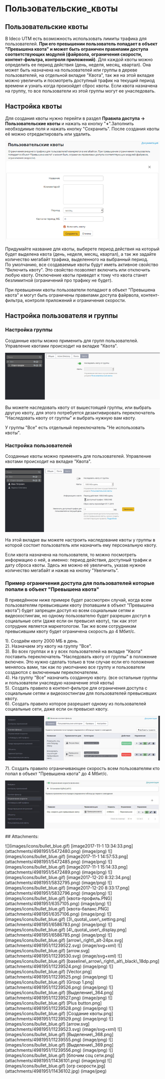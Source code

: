 # Пользовательские\_квоты

## Пользовательские квоты

В Ideco UTM есть возможность использовать лимиты трафика для пользователей. **При его превышении пользователь попадает в объект "Превышена квота" и может быть ограничен правилами доступа соответствующих модулей \(файрвола, ограничения скорости, контент-фильтра, контроля приложений\)**. Для каждой квоты можно определить ее период действия \(день, неделя, месяц, квартал\). Она может быть назначена на пользователей или группы в дереве пользователей, на отдельной вкладке "Квота", так же на этой вкладке можно увеличить и посмотреть доступный трафик на текущий период времени и узнать когда произойдет сброс квоты. Если квота назначена на группу, то все пользователи из этой группы могут ее унаследовать.

## Настройка квоты

Для создания квоты нужно перейти в раздел **Правила доступа -&gt; Пользовательские квоты** и нажать на кнопку "**+**".Заполнить необходимые поля и нажать кнопку "Сохранить". После создания квоты её можно отредактировать или удалить.

![](../.gitbook/assets/11239529.png)

Придумайте название для квоты, выберете период действия на который будет выделена квота \(день, неделя, месяц, квартал\), а так же задайте количество мегабайт трафика, выделенного на выбранный период.  
По умолчанию, все создаваемые квоты будут иметь активное свойство "Включить квоту". Это свойство позволяет включить или отключить любую квоту. Отключение квоты приведет к тому что квота станет безлимитной \(ограничений про трафику не будет\).

При превышении квоты пользователи попадают в объект "Превышена квота" и могут быть ограничены правилами доступа файрвола, контент-фильтра, контроля приложений и ограничения скорости.

## Настройка пользователя и группы

### Настройка группы

Созданные квоты можно применить для групп пользователей. Управление квотами происходит на вкладке "Квота".

![](../.gitbook/assets/11239555.png)

Вы можете наследовать квоту от вышестоящей группы, или выбрать другую квоту, для этого потребуется дезактивировать переключатель "Наследовать квоту от группы" и выбрать нужную вам квоту.

У группы "Все" есть отдельный переключатель "Не использовать квоты".

### Настройка пользователей

Созданные квоты можно применять для пользователей. Управление квотами происходит на вкладке "Квота".

![](../.gitbook/assets/11239556.png)

На этой вкладке вы можете настроить наследование квоты у группы в которой состоит пользователь или назначить ему персональную квоту.

Если квота назначена на пользователя, то можно посмотреть информацию о ней, а именно: период действия, доступный трафик и дату сброса квоты. Здесь же можно её увеличить, указав нужное количество мегабайт и нажав на кнопку "Увеличить".

### Пример ограничения доступа для пользователей которые попали в объект "Превышена квота"

В приведённом ниже примере будет рассмотрен случай, когда всем пользователям превысившим квоту \(попавшим в объект "Превышена квота"\) будет запрещен доступ ко всем социальным сетям и видеохостингам, но одному пользователю будет разрешен доступ в социальные сети \(даже если он превысил квоту\), так как этот сотрудник является маркетологом. Так же всем сотрудникам превысившим квоту будет ограничена скорость до 4 Мбит/с.

1\). Создаём квоту 2000 МБ в день.  
2\). Назначаем эту квоту на группу "Все".  
3\). Во всех группах и в у всех пользователей на вкладке "Квота" поставить переключатель "Наследовать квоту от группы" в положение включен. Это нужно сделать только в том случае если его положение менялось вами, так как по умолчанию все группу и пользователи создаются с включенным переключателем.  
4\). На группу "Все" назначить созданную квоту. \(все остальные группы и пользователи унаследую назначение этой квоты\)  
5\). Создать правило в контент-фильтре для ограничения доступа с социальным сетям и видеохостингам для пользователей превысивших квоту.  
6\). Создать правило которое разрешает одному из пользователей социальные сети, даже если он превысил квоту.

![](../.gitbook/assets/11436101.png)

7\). Создать правило ограничивающее скорость всем пользователям кто попал в объект "Превышена квота" до 4 Мбит/с.

![](../.gitbook/assets/11436102.jpg)

 \#\# Attachments:

 !\[\]\(images/icons/bullet\_blue.gif\) \[image2017-11-1 13:34:33.png\]\(attachments/4981951/5472480.png\) \(image/png\) !\[\]\(images/icons/bullet\_blue.gif\) \[image2017-11-1 14:57:53.png\]\(attachments/4981951/5472485.png\) \(image/png\) !\[\]\(images/icons/bullet\_blue.gif\) \[image2017-11-1 15:14:33.png\]\(attachments/4981951/5472489.png\) \(image/png\) !\[\]\(images/icons/bullet\_blue.gif\) \[image2017-12-20 8:32:34.png\]\(attachments/4981951/5832795.png\) \(image/png\) !\[\]\(images/icons/bullet\_blue.gif\) \[image2017-12-20 8:33:17.png\]\(attachments/4981951/5832796.png\) \(image/png\) !\[\]\(images/icons/bullet\_blue.gif\) \[квота-профиль.PNG\]\(attachments/4981951/6357105.png\) \(image/png\) !\[\]\(images/icons/bullet\_blue.gif\) \[квота-баланс.PNG\]\(attachments/4981951/6357106.png\) \(image/png\) !\[\]\(images/icons/bullet\_blue.gif\) \[3\\_quota\\_user\\_setting.png\]\(attachments/4981951/6586783.png\) \(image/png\) !\[\]\(images/icons/bullet\_blue.gif\) \[4\\_quota\\_user\\_display.png\]\(attachments/4981951/6586785.png\) \(image/png\) !\[\]\(images/icons/bullet\_blue.gif\) \[arrow\\_right\\_alt-24px.svg\]\(attachments/4981951/11239522.svg\) \(image/svg+xml\) !\[\]\(images/icons/bullet\_blue.gif\) \[arrow.svg\]\(attachments/4981951/11239530.svg\) \(image/svg+xml\) !\[\]\(images/icons/bullet\_blue.gif\) \[baseline\\_arrow\\_right\\_alt\\_black\\_18dp.png\]\(attachments/4981951/11239524.png\) \(image/png\) !\[\]\(images/icons/bullet\_blue.gif\) \[Vector.png\]\(attachments/4981951/11239525.png\) \(image/png\) !\[\]\(images/icons/bullet\_blue.gif\) \[Group 1.png\]\(attachments/4981951/11239526.png\) \(image/png\) !\[\]\(images/icons/bullet\_blue.gif\) \[Выделение\\_364.png\]\(attachments/4981951/11239527.png\) \(image/png\) !\[\]\(images/icons/bullet\_blue.gif\) \[Plus button.png\]\(attachments/4981951/11239528.png\) \(image/png\) !\[\]\(images/icons/bullet\_blue.gif\) \[Создание квоты.png\]\(attachments/4981951/11239529.png\) \(image/png\) !\[\]\(images/icons/bullet\_blue.gif\) \[arrow.svg\]\(attachments/4981951/11239523.svg\) \(image/svg+xml\) !\[\]\(images/icons/bullet\_blue.gif\) \[Выделение\\_368.png\]\(attachments/4981951/11239555.png\) \(image/png\) !\[\]\(images/icons/bullet\_blue.gif\) \[Выделение\\_369.png\]\(attachments/4981951/11239556.png\) \(image/png\) !\[\]\(images/icons/bullet\_blue.gif\) \[блочим соц сети.png\]\(attachments/4981951/11436101.png\) \(image/png\) !\[\]\(images/icons/bullet\_blue.gif\) \[огр скорости.jpg\]\(attachments/4981951/11436102.jpg\) \(image/jpeg\)

